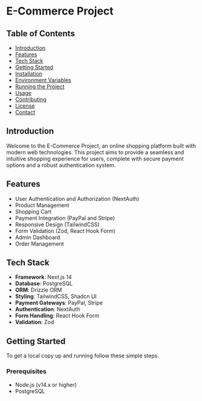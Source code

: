 # E-Commerce Project

## Table of Contents
- [Introduction](#introduction)
- [Features](#features)
- [Tech Stack](#tech-stack)
- [Getting Started](#getting-started)
- [Installation](#installation)
- [Environment Variables](#environment-variables)
- [Running the Project](#running-the-project)
- [Usage](#usage)
- [Contributing](#contributing)
- [License](#license)
- [Contact](#contact)

## Introduction
Welcome to the E-Commerce Project, an online shopping platform built with modern web technologies. This project aims to provide a seamless and intuitive shopping experience for users, complete with secure payment options and a robust authentication system.

## Features
- User Authentication and Authorization (NextAuth)
- Product Management
- Shopping Cart
- Payment Integration (PayPal and Stripe)
- Responsive Design (TailwindCSS)
- Form Validation (Zod, React Hook Form)
- Admin Dashboard
- Order Management

## Tech Stack
- **Framework**: Next.js 14
- **Database**: PostgreSQL
- **ORM**: Drizzle ORM
- **Styling**: TailwindCSS, Shadcn UI
- **Payment Gateways**: PayPal, Stripe
- **Authentication**: NextAuth
- **Form Handling**: React Hook Form
- **Validation**: Zod

## Getting Started
To get a local copy up and running follow these simple steps.

### Prerequisites
- Node.js (v14.x or higher)
- PostgreSQL


